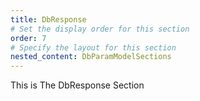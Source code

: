 ```yaml
---
title: DbResponse
# Set the display order for this section
order: 7
# Specify the layout for this section
nested_content: DbParamModelSections
---
```

This is The DbResponse Section